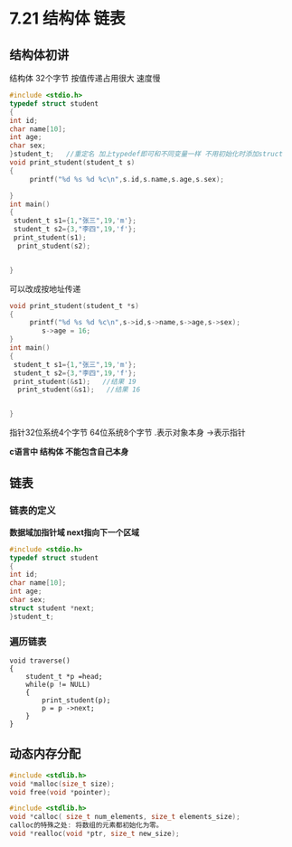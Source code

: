 # 7.21 结构体 链表

## 结构体初讲

结构体 32个字节 按值传递占用很大 速度慢

```c
#include <stdio.h>
typedef struct student 
{
int id;
char name[10];
int age;
char sex;
}student_t;   //重定名 加上typedef即可和不同变量一样 不用初始化时添加struct
void print_student(student_t s)
{
	 printf("%d %s %d %c\n",s.id,s.name,s.age,s.sex);

}
int main()
{
 student_t s1={1,"张三",19,'m'};
 student_t s2={3,"李四",19,'f'};
 print_student(s1);
  print_student(s2);


}
```

可以改成按地址传递

```c
void print_student(student_t *s)
{
	 printf("%d %s %d %c\n",s->id,s->name,s->age,s->sex);
		s->age = 16;
}
int main()
{
 student_t s1={1,"张三",19,'m'};
 student_t s2={3,"李四",19,'f'};
 print_student(&s1);   //结果 19
  print_student(&s1);   //结果 16


}
```

指针32位系统4个字节 64位系统8个字节
.表示对象本身 ->表示指针

**c语言中 结构体 不能包含自己本身**

## 链表

### 链表的定义

**数据域加指针域 next指向下一个区域** 

```c
#include <stdio.h>
typedef struct student 
{
int id;
char name[10];
int age;
char sex;
struct student *next;
}student_t;
```

###  遍历链表

```
void traverse()
{
	student_t *p =head;
	while(p != NULL)
	{
		print_student(p);
		p = p ->next;
	}
}
```

## 动态内存分配



```c
#include <stdlib.h>
void *malloc(size_t size);
void free(void *pointer);
```



```c
#include <stdlib.h>
void *calloc( size_t num_elements, size_t elements_size);
calloc的特殊之处: 将数组的元素都初始化为零。
void *realloc(void *ptr, size_t new_size);
```





